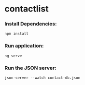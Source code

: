 # contactlist
### Install Dependencies:
`npm install`

### Run application:
`ng serve`

### Run the JSON server:
`json-server --watch contact-db.json`
